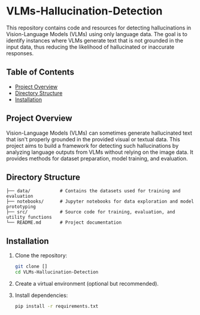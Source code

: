 # VLMs-Hallucination-Detection

This repository contains code and resources for detecting hallucinations in Vision-Language Models (VLMs) using only language data. The goal is to identify instances where VLMs generate text that is not grounded in the input data, thus reducing the likelihood of hallucinated or inaccurate responses.

## Table of Contents

- [Project Overview](#project-overview)
- [Directory Structure](#directory-structure)
- [Installation](#installation)

## Project Overview

Vision-Language Models (VLMs) can sometimes generate hallucinated text that isn't properly grounded in the provided visual or textual data. This project aims to build a framework for detecting such hallucinations by analyzing language outputs from VLMs without relying on the image data. It provides methods for dataset preparation, model training, and evaluation.

## Directory Structure
```plaintext
├── data/           # Contains the datasets used for training and evaluation
├── notebooks/      # Jupyter notebooks for data exploration and model prototyping
├── src/            # Source code for training, evaluation, and utility functions
└── README.md       # Project documentation
```


## Installation

1. Clone the repository:
   ```bash
   git clone []
   cd VLMs-Hallucination-Detection
   ```

2. Create a virtual environment (optional but recommended).

3. Install dependencies:
   ```bash
   pip install -r requirements.txt
   ```
